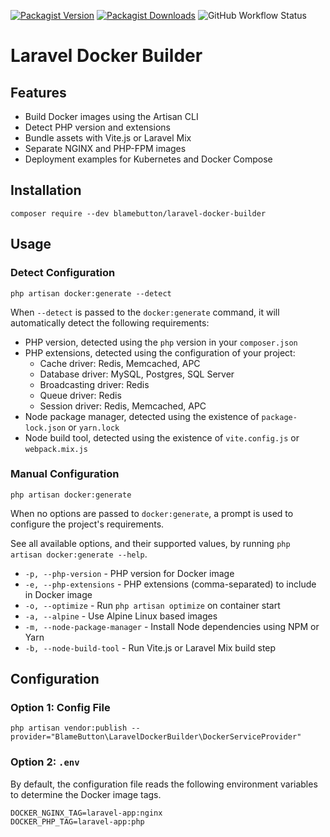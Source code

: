 [![Packagist Version](https://img.shields.io/packagist/v/blamebutton/laravel-docker-builder)](https://packagist.org/packages/blamebutton/laravel-docker-builder)
[![Packagist Downloads](https://img.shields.io/packagist/dm/blamebutton/laravel-docker-builder)](https://packagist.org/packages/blamebutton/laravel-docker-builder)
![GitHub Workflow Status](https://img.shields.io/github/actions/workflow/status/blamebutton/laravel-docker-builder/phpunit.yml)

# Laravel Docker Builder

## Features

* Build Docker images using the Artisan CLI
* Detect PHP version and extensions
* Bundle assets with Vite.js or Laravel Mix
* Separate NGINX and PHP-FPM images
* Deployment examples for Kubernetes and Docker Compose

## Installation

```shell
composer require --dev blamebutton/laravel-docker-builder
```

## Usage

### Detect Configuration

```shell
php artisan docker:generate --detect
```

When `--detect` is passed to the `docker:generate` command, it will automatically detect the following requirements:

* PHP version, detected using the `php` version in your `composer.json`
* PHP extensions, detected using the configuration of your project:
    * Cache driver: Redis, Memcached, APC
    * Database driver: MySQL, Postgres, SQL Server
    * Broadcasting driver: Redis
    * Queue driver: Redis
    * Session driver: Redis, Memcached, APC
* Node package manager, detected using the existence of `package-lock.json` or `yarn.lock`
* Node build tool, detected using the existence of `vite.config.js` or `webpack.mix.js`

### Manual Configuration

```shell
php artisan docker:generate
```

When no options are passed to `docker:generate`, a prompt is used to configure the project's requirements.

See all available options, and their supported values, by running `php artisan docker:generate --help`.

* `-p, --php-version` - PHP version for Docker image
* `-e, --php-extensions` - PHP extensions (comma-separated) to include in Docker image
* `-o, --optimize` - Run `php artisan optimize` on container start
* `-a, --alpine` - Use Alpine Linux based images
* `-m, --node-package-manager` - Install Node dependencies using NPM or Yarn
* `-b, --node-build-tool` - Run Vite.js or Laravel Mix build step

## Configuration

### Option 1: Config File

```shell
php artisan vendor:publish --provider="BlameButton\LaravelDockerBuilder\DockerServiceProvider"
```

### Option 2: `.env`

By default, the configuration file reads the following environment variables to determine the Docker image tags.

```shell
DOCKER_NGINX_TAG=laravel-app:nginx
DOCKER_PHP_TAG=laravel-app:php
```
